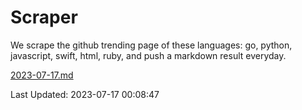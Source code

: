 # Scraper

We scrape the github trending page of these languages: go, python, javascript, swift, html, ruby, and push a markdown result everyday.

[2023-07-17.md](https://github.com/henson/Scraper/blob/master/2023-07-17.md)

Last Updated: 2023-07-17 00:08:47